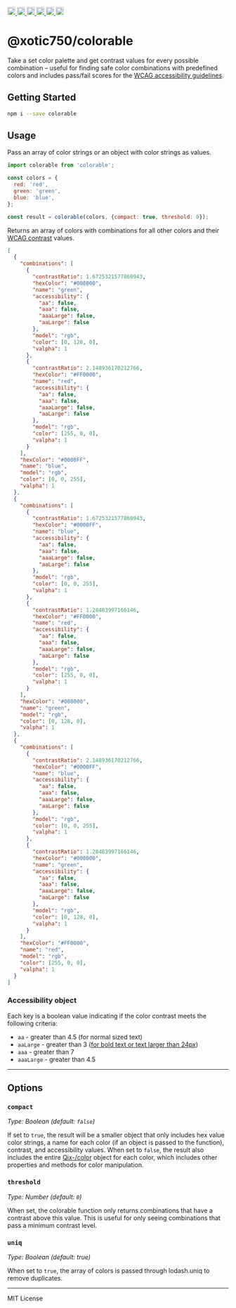 <a
  href="https://travis-ci.org/Xotic750/@xotic750/colorable"
  title="Travis status">
<img
  src="https://travis-ci.org/Xotic750/@xotic750/colorable.svg?branch=master"
  alt="Travis status" height="18">
</a>
<a
  href="https://david-dm.org/Xotic750/@xotic750/colorable"
  title="Dependency status">
<img src="https://david-dm.org/Xotic750/@xotic750/colorable/status.svg"
  alt="Dependency status" height="18"/>
</a>
<a
  href="https://david-dm.org/Xotic750/@xotic750/colorable?type=dev"
  title="devDependency status">
<img src="https://david-dm.org/Xotic750/@xotic750/colorable/dev-status.svg"
  alt="devDependency status" height="18"/>
</a>
<a
  href="https://badge.fury.io/js/%40xotic750%2colorable"
  title="npm version">
<img src="https://badge.fury.io/js/%40xotic750%2colorable.svg"
  alt="npm version" height="18">
</a>
<a
  href="https://www.jsdelivr.com/package/npm/@xotic750/colorable"
  title="jsDelivr hits">
<img src="https://data.jsdelivr.com/v1/package/npm/@xotic750/colorable/badge?style=rounded"
  alt="jsDelivr hits" height="18">
</a>
<a
  href="https://bettercodehub.com/results/Xotic750/@xotic750/colorable"
  title="bettercodehub score">
<img src="https://bettercodehub.com/edge/badge/Xotic750/@xotic750/colorable?branch=master"
  alt="bettercodehub score" height="18">
</a>

# @xotic750/colorable

Take a set color palette and get contrast values for every possible combination –
useful for finding safe color combinations with predefined colors
and includes pass/fail scores for the
[WCAG accessibility guidelines](http://www.w3.org/TR/WCAG20/#visual-audio-contrast).

## Getting Started

```bash
npm i --save colorable
```

## Usage

Pass an array of color strings or an object with color strings as values.

```js
import colorable from 'colorable';

const colors = {
  red: 'red',
  green: 'green',
  blue: 'blue',
};

const result = colorable(colors, {compact: true, threshold: 0});
```

Returns an array of colors with combinations for all other colors and their
[WCAG contrast](http://www.w3.org/TR/WCAG20/#visual-audio-contrast)
values.

```json
[
  {
    "combinations": [
      {
        "contrastRatio": 1.6725321577860943,
        "hexColor": "#008000",
        "name": "green",
        "accessibility": {
          "aa": false,
          "aaa": false,
          "aaaLarge": false,
          "aaLarge": false
        },
        "model": "rgb",
        "color": [0, 128, 0],
        "valpha": 1
      },
      {
        "contrastRatio": 2.148936170212766,
        "hexColor": "#FF0000",
        "name": "red",
        "accessibility": {
          "aa": false,
          "aaa": false,
          "aaaLarge": false,
          "aaLarge": false
        },
        "model": "rgb",
        "color": [255, 0, 0],
        "valpha": 1
      }
    ],
    "hexColor": "#0000FF",
    "name": "blue",
    "model": "rgb",
    "color": [0, 0, 255],
    "valpha": 1
  },
  {
    "combinations": [
      {
        "contrastRatio": 1.6725321577860943,
        "hexColor": "#0000FF",
        "name": "blue",
        "accessibility": {
          "aa": false,
          "aaa": false,
          "aaaLarge": false,
          "aaLarge": false
        },
        "model": "rgb",
        "color": [0, 0, 255],
        "valpha": 1
      },
      {
        "contrastRatio": 1.28483997166146,
        "hexColor": "#FF0000",
        "name": "red",
        "accessibility": {
          "aa": false,
          "aaa": false,
          "aaaLarge": false,
          "aaLarge": false
        },
        "model": "rgb",
        "color": [255, 0, 0],
        "valpha": 1
      }
    ],
    "hexColor": "#008000",
    "name": "green",
    "model": "rgb",
    "color": [0, 128, 0],
    "valpha": 1
  },
  {
    "combinations": [
      {
        "contrastRatio": 2.148936170212766,
        "hexColor": "#0000FF",
        "name": "blue",
        "accessibility": {
          "aa": false,
          "aaa": false,
          "aaaLarge": false,
          "aaLarge": false
        },
        "model": "rgb",
        "color": [0, 0, 255],
        "valpha": 1
      },
      {
        "contrastRatio": 1.28483997166146,
        "hexColor": "#008000",
        "name": "green",
        "accessibility": {
          "aa": false,
          "aaa": false,
          "aaaLarge": false,
          "aaLarge": false
        },
        "model": "rgb",
        "color": [0, 128, 0],
        "valpha": 1
      }
    ],
    "hexColor": "#FF0000",
    "name": "red",
    "model": "rgb",
    "color": [255, 0, 0],
    "valpha": 1
  }
]
```

### Accessibility object

Each key is a boolean value indicating if the color contrast meets the following criteria:

- `aa` - greater than 4.5 (for normal sized text)
- `aaLarge` - greater than 3 ([for bold text or text larger than 24px](http://www.w3.org/TR/WCAG20/#larger-scaledef))
- `aaa` - greater than 7
- `aaaLarge` - greater than 4.5

---

## Options

### `compact`

_Type: Boolean (default: `false`)_

If set to `true`, the result will be a smaller object that only includes hex value color strings, a name for each color (if an object is passed to the function), contrast, and accessibility values.
When set to `false`, the result also includes the entire [Qix-/color](https://www.npmjs.com/package/color) object for each color, which includes other properties and methods for color manipulation.

### `threshold`

_Type: Number (default: `0`)_

When set, the colorable function only returns combinations that have a contrast above this value. This is useful for only seeing combinations that pass a minimum contrast level.

### `uniq`

_Type: Boolean (default: true)_

When set to `true`, the array of colors is passed through lodash.uniq to remove duplicates.

---

MIT License
